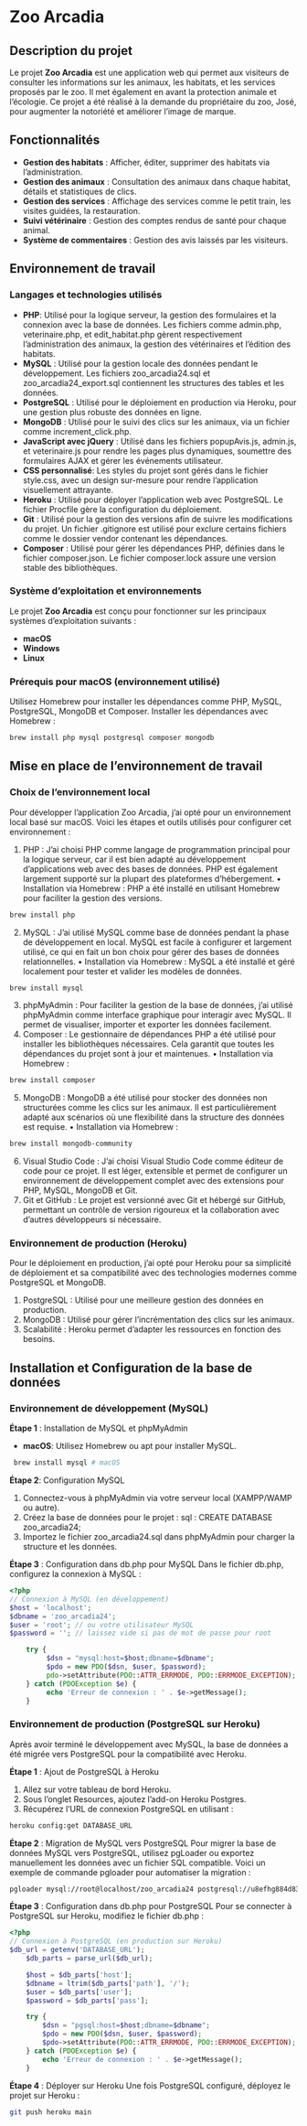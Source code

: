 # Zoo Arcadia

## Description du projet

Le projet **Zoo Arcadia** est une application web qui permet aux visiteurs de consulter les informations sur les animaux, les habitats, et les services proposés par le zoo. Il met également en avant la protection animale et l’écologie. Ce projet a été réalisé à la demande du propriétaire du zoo, José, pour augmenter la notoriété et améliorer l’image de marque.

## Fonctionnalités

- **Gestion des habitats** : Afficher, éditer, supprimer des habitats via l’administration.
- **Gestion des animaux** : Consultation des animaux dans chaque habitat, détails et statistiques de clics.
- **Gestion des services** : Affichage des services comme le petit train, les visites guidées, la restauration.
- **Suivi vétérinaire** : Gestion des comptes rendus de santé pour chaque animal.
- **Système de commentaires** : Gestion des avis laissés par les visiteurs.

## Environnement de travail

### Langages et technologies utilisés

- **PHP**: Utilisé pour la logique serveur, la gestion des formulaires et la connexion avec la base de données. Les fichiers comme admin.php, veterinaire.php, et edit_habitat.php gèrent respectivement l’administration des animaux, la gestion des vétérinaires et l’édition des habitats.
- **MySQL** : Utilisé pour la gestion locale des données pendant le développement. Les fichiers zoo_arcadia24.sql et zoo_arcadia24_export.sql contiennent les structures des tables et les données.
- **PostgreSQL** : Utilisé pour le déploiement en production via Heroku, pour une gestion plus robuste des données en ligne.
- **MongoDB** : Utilisé pour le suivi des clics sur les animaux, via un fichier comme increment_click.php.
- **JavaScript avec jQuery** : Utilisé dans les fichiers popupAvis.js, admin.js, et veterinaire.js pour rendre les pages plus dynamiques, soumettre des formulaires AJAX et gérer les événements utilisateur.
- **CSS personnalisé**: Les styles du projet sont gérés dans le fichier style.css, avec un design sur-mesure pour rendre l’application visuellement attrayante.
- **Heroku** : Utilisé pour déployer l’application web avec PostgreSQL. Le fichier Procfile gère la configuration du déploiement.
- **Git** : Utilisé pour la gestion des versions afin de suivre les modifications du projet. Un fichier .gitignore est utilisé pour exclure certains fichiers comme le dossier vendor contenant les dépendances.
- **Composer** : Utilisé pour gérer les dépendances PHP, définies dans le fichier composer.json. Le fichier composer.lock assure une version stable des bibliothèques.

### Système d’exploitation et environnements

Le projet **Zoo Arcadia** est conçu pour fonctionner sur les principaux systèmes d’exploitation suivants :

- **macOS**
- **Windows**
- **Linux**

### Prérequis pour macOS (environnement utilisé)

Utilisez Homebrew pour installer les dépendances comme PHP, MySQL, PostgreSQL, MongoDB et Composer.
Installer les dépendances avec Homebrew :

```bash
brew install php mysql postgresql composer mongodb
```

## Mise en place de l’environnement de travail

### Choix de l’environnement local

Pour développer l’application Zoo Arcadia, j’ai opté pour un environnement local basé sur macOS. Voici les étapes et outils utilisés pour configurer cet environnement :

1. PHP : J’ai choisi PHP comme langage de programmation principal pour la logique serveur, car il est bien adapté au développement d’applications web avec des bases de données. PHP est également largement supporté sur la plupart des plateformes d’hébergement.
   • Installation via Homebrew : PHP a été installé en utilisant Homebrew pour faciliter la gestion des versions.

```bash
brew install php
```

2. MySQL : J’ai utilisé MySQL comme base de données pendant la phase de développement en local. MySQL est facile à configurer et largement utilisé, ce qui en fait un bon choix pour gérer des bases de données relationnelles.
   • Installation via Homebrew : MySQL a été installé et géré localement pour tester et valider les modèles de données.

```bash
brew install mysql
```

3. phpMyAdmin : Pour faciliter la gestion de la base de données, j’ai utilisé phpMyAdmin comme interface graphique pour interagir avec MySQL. Il permet de visualiser, importer et exporter les données facilement.
4. Composer : Le gestionnaire de dépendances PHP a été utilisé pour installer les bibliothèques nécessaires. Cela garantit que toutes les dépendances du projet sont à jour et maintenues.
   • Installation via Homebrew :

```bash
brew install composer
```

5. MongoDB : MongoDB a été utilisé pour stocker des données non structurées comme les clics sur les animaux. Il est particulièrement adapté aux scénarios où une flexibilité dans la structure des données est requise.
   • Installation via Homebrew :

```bash
brew install mongodb-community
```

6. Visual Studio Code : J’ai choisi Visual Studio Code comme éditeur de code pour ce projet. Il est léger, extensible et permet de configurer un environnement de développement complet avec des extensions pour PHP, MySQL, MongoDB et Git.
7. Git et GitHub : Le projet est versionné avec Git et hébergé sur GitHub, permettant un contrôle de version rigoureux et la collaboration avec d’autres développeurs si nécessaire.

### Environnement de production (Heroku)

Pour le déploiement en production, j’ai opté pour Heroku pour sa simplicité de déploiement et sa compatibilité avec des technologies modernes comme PostgreSQL et MongoDB.

1. PostgreSQL : Utilisé pour une meilleure gestion des données en production.
2. MongoDB : Utilisé pour gérer l’incrémentation des clics sur les animaux.
3. Scalabilité : Heroku permet d’adapter les ressources en fonction des besoins.

## Installation et Configuration de la base de données

### Environnement de développement (MySQL)

**Étape 1** : Installation de MySQL et phpMyAdmin

- **macOS**: Utilisez Homebrew ou apt pour installer MySQL.

```bash
 brew install mysql # macOS
```

**Étape 2**: Configuration MySQL

1. Connectez-vous à phpMyAdmin via votre serveur local (XAMPP/WAMP ou autre).
2. Créez la base de données pour le projet :
   sql :
   CREATE DATABASE zoo_arcadia24;
3. Importez le fichier zoo_arcadia24.sql dans phpMyAdmin pour charger la structure et les données.

**Étape 3** : Configuration dans db.php pour MySQL
Dans le fichier db.php, configurez la connexion à MySQL :

```php
<?php
// Connexion à MySQL (en développement)
$host = 'localhost';
$dbname = 'zoo_arcadia24';
$user = 'root'; // ou votre utilisateur MySQL
$password = ''; // laissez vide si pas de mot de passe pour root

    try {
         $dsn = "mysql:host=$host;dbname=$dbname";
         $pdo = new PDO($dsn, $user, $password);
         pdo->setAttribute(PDO::ATTR_ERRMODE, PDO::ERRMODE_EXCEPTION);
    } catch (PDOException $e) {
         echo 'Erreur de connexion : ' . $e->getMessage();
    }

```

### Environnement de production (PostgreSQL sur Heroku)

Après avoir terminé le développement avec MySQL, la base de données a été migrée vers PostgreSQL pour la compatibilité avec Heroku.

**Étape 1** : Ajout de PostgreSQL à Heroku

1. Allez sur votre tableau de bord Heroku.
2. Sous l’onglet Resources, ajoutez l’add-on Heroku Postgres.
3. Récupérez l’URL de connexion PostgreSQL en utilisant :

```bash
heroku config:get DATABASE_URL
```

**Étape 2** : Migration de MySQL vers PostgreSQL
Pour migrer la base de données MySQL vers PostgreSQL, utilisez pgLoader ou exportez manuellement les données avec un fichier SQL compatible. Voici un exemple de commande pgloader pour automatiser la migration :

```bash
pgloader mysql://root@localhost/zoo_arcadia24 postgresql://u8efhg884d8386:pe2558945dd4e3c38dc769c6bdaebab8bce3f207becf430a77b6134ac639c658e@clhtb6lu92mj2.cluster-czz5s0kz4scl.eu-west-1.rds.amazonaws.com:5432/db1k84ugma13ke
```

**Étape 3** : Configuration dans db.php pour PostgreSQL
Pour se connecter à PostgreSQL sur Heroku, modifiez le fichier db.php :

```php
<?php
// Connexion à PostgreSQL (en production sur Heroku)
$db_url = getenv('DATABASE_URL');
    $db_parts = parse_url($db_url);

    $host = $db_parts['host'];
    $dbname = ltrim($db_parts['path'], '/');
    $user = $db_parts['user'];
    $password = $db_parts['pass'];

    try {
        $dsn = "pgsql:host=$host;dbname=$dbname";
        $pdo = new PDO($dsn, $user, $password);
        $pdo->setAttribute(PDO::ATTR_ERRMODE, PDO::ERRMODE_EXCEPTION);
    } catch (PDOException $e) {
        echo 'Erreur de connexion : ' . $e->getMessage();
    }
```

**Étape 4** : Déployer sur Heroku
Une fois PostgreSQL configuré, déployez le projet sur Heroku :

```bash
git push heroku main
```
